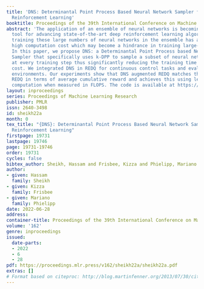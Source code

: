 ```yaml
---
title: 'DNS: Determinantal Point Process Based Neural Network Sampler for Ensemble
  Reinforcement Learning'
booktitle: Proceedings of the 39th International Conference on Machine Learning
abstract: 'The application of an ensemble of neural networks is becoming an imminent
  tool for advancing state-of-the-art deep reinforcement learning algorithms. However,
  training these large numbers of neural networks in the ensemble has an exceedingly
  high computation cost which may become a hindrance in training large-scale systems.
  In this paper, we propose DNS: a Determinantal Point Process based Neural Network
  Sampler that specifically uses k-DPP to sample a subset of neural networks for backpropagation
  at every training step thus significantly reducing the training time and computation
  cost. We integrated DNS in REDQ for continuous control tasks and evaluated on MuJoCo
  environments. Our experiments show that DNS augmented REDQ matches the baseline
  REDQ in terms of average cumulative reward and achieves this using less than 50%
  computation when measured in FLOPS. The code is available at https://github.com/IntelLabs/DNS'
layout: inproceedings
series: Proceedings of Machine Learning Research
publisher: PMLR
issn: 2640-3498
id: sheikh22a
month: 0
tex_title: "{DNS}: Determinantal Point Process Based Neural Network Sampler for Ensemble
  Reinforcement Learning"
firstpage: 19731
lastpage: 19746
page: 19731-19746
order: 19731
cycles: false
bibtex_author: Sheikh, Hassam and Frisbee, Kizza and Phielipp, Mariano
author:
- given: Hassam
  family: Sheikh
- given: Kizza
  family: Frisbee
- given: Mariano
  family: Phielipp
date: 2022-06-28
address:
container-title: Proceedings of the 39th International Conference on Machine Learning
volume: '162'
genre: inproceedings
issued:
  date-parts:
  - 2022
  - 6
  - 28
pdf: https://proceedings.mlr.press/v162/sheikh22a/sheikh22a.pdf
extras: []
# Format based on citeproc: http://blog.martinfenner.org/2013/07/30/citeproc-yaml-for-bibliographies/
---
```


